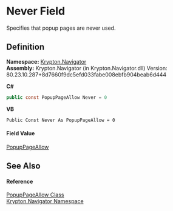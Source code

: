 # Never Field


Specifies that popup pages are never used.



## Definition
**Namespace:** <a href="a21ac074-d119-3dc6-bd1c-d3a12c0128bc.md">Krypton.Navigator</a>  
**Assembly:** Krypton.Navigator (in Krypton.Navigator.dll) Version: 80.23.10.287+8d7660f9dc5efd033fabe008ebfb904beab6d444

**C#**
``` C#
public const PopupPageAllow Never = 0
```
**VB**
``` VB
Public Const Never As PopupPageAllow = 0
```



#### Field Value
<a href="59a6bbb2-48fc-6a16-d2ca-eced3f7d9486.md">PopupPageAllow</a>

## See Also


#### Reference
<a href="59a6bbb2-48fc-6a16-d2ca-eced3f7d9486.md">PopupPageAllow Class</a>  
<a href="a21ac074-d119-3dc6-bd1c-d3a12c0128bc.md">Krypton.Navigator Namespace</a>  
